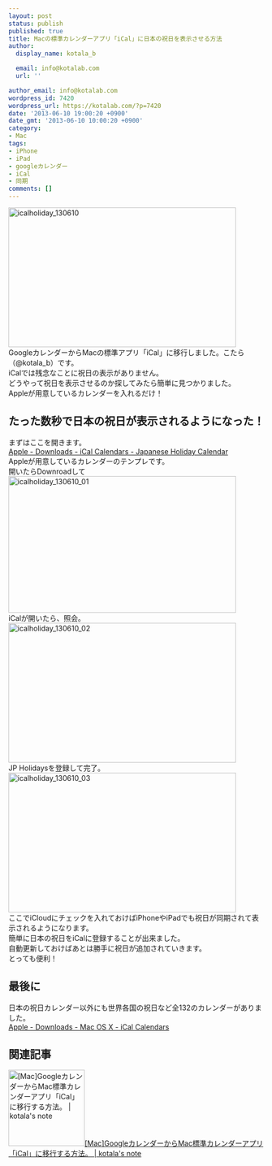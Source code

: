 ```yaml
---
layout: post
status: publish
published: true
title: Macの標準カレンダーアプリ「iCal」に日本の祝日を表示させる方法
author:
  display_name: kotala_b

  email: info@kotalab.com
  url: ''

author_email: info@kotalab.com
wordpress_id: 7420
wordpress_url: https://kotalab.com/?p=7420
date: '2013-06-10 19:00:20 +0900'
date_gmt: '2013-06-10 10:00:20 +0900'
category:
- Mac
tags:
- iPhone
- iPad
- googleカレンダー
- iCal
- 同期
comments: []
---
```

<p><img src="https://kotalab.com/wp-content/uploads/icalholiday_130610-448x275.jpg" alt="icalholiday_130610" width="448" height="275" class="alignnone size-large wp-image-7422" /><br />
GoogleカレンダーからMacの標準アプリ「iCal」に移行しました。こたら（@kotala_b）です。<br />
iCalでは残念なことに祝日の表示がありません。<br />
どうやって祝日を表示させるのか探してみたら簡単に見つかりました。<br />
Appleが用意しているカレンダーを入れるだけ！<br />
</p>
<!--more-->
<h2>たった数秒で日本の祝日が表示されるようになった！</h2>
<p>まずはここを開きます。<br />
<a href="https://www.apple.com/downloads/macosx/calendars/japaneseholidaycalendar.html" target="_blank">Apple - Downloads - iCal Calendars - Japanese Holiday Calendar</a><br />
Appleが用意しているカレンダーのテンプレです。<br />
開いたらDownroadして<br />
<img src="https://kotalab.com/wp-content/uploads/icalholiday_130610_01-448x269.jpg" alt="icalholiday_130610_01" width="448" height="269" class="alignnone size-large wp-image-7421" /><br />
iCalが開いたら、照会。<br />
<img src="https://kotalab.com/wp-content/uploads/icalholiday_130610_02-448x275.jpg" alt="icalholiday_130610_02" width="448" height="275" class="alignnone size-large wp-image-7424" /><br />
JP Holidaysを登録して完了。<br />
<img src="https://kotalab.com/wp-content/uploads/icalholiday_130610_03-448x275.jpg" alt="icalholiday_130610_03" width="448" height="275" class="alignnone size-large wp-image-7423" /><br />
ここでiCloudにチェックを入れておけばiPhoneやiPadでも祝日が同期されて表示されるようになります。<br />
簡単に日本の祝日をiCalに登録することが出来ました。<br />
自動更新しておけばあとは勝手に祝日が追加されていきます。<br />
とっても便利！</p>
<h2>最後に</h2>
<p>日本の祝日カレンダー以外にも世界各国の祝日など全132のカレンダーがありました。<br />
<a href="https://www.apple.com/downloads/macosx/calendars/index.html" target="_blank">Apple - Downloads - Mac OS X - iCal Calendars</a></p>
<h2 class="rele">関連記事</h2>
<p><a href="https://kotalab.com/ical-googlecalender" target="_blank"><img  class="alignleft" src="https://kotalab.com/wp-content/uploads/ical_130607-448x275.jpg" alt="[Mac]GoogleカレンダーからMac標準カレンダーアプリ「iCal」に移行する方法。 | kotala's note" width="150" /></a><a href="https://kotalab.com/ical-googlecalender" target="_blank">[Mac]GoogleカレンダーからMac標準カレンダーアプリ「iCal」に移行する方法。 | kotala's note</a><br style="clear:both;" /></p>
